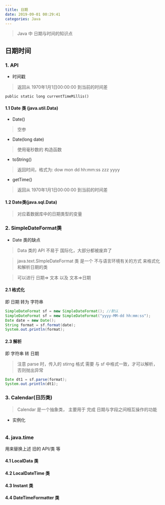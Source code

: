 ```yaml
---
title: 日期
date: 2019-09-01 00:29:41
categories: Java
---
```


> Java 中 日期与时间的知识点

<!-- more-->

## 日期时间

### 1. API

- 时间戳

> 返回从 1970年1月1日00:00:00 到当前的时间差

```
public static long currentTimeMillis()
```

#### 1.1 Date 类 (java.util.Data)

- Date()

> 空参 

- Date(long date)

> 使用毫秒数的 构造函数

- toString()

> 返回时间，格式为: dow mon dd hh:mm:ss zzz yyyy

- getTime()

> 返回从 1970年1月1日00:00:00 到当前的时间差

#### 1.2 Date类(java.sql.Data)

> 对应着数据库中的日期类型的变量

### 2. SimpleDateFormat类

- Date 类的缺点

> Data 类的 API 不易于 国际化，大部分都被废弃了

> java.text.SImpleDateFormat 类 是一个 不与语言环境有关的方式 来格式化和解析日期的类

> 可以进行  日期=> 文本 以及 文本=>日期

#### 2.1 格式化

即 日期 转为 字符串

```java
SimpleDateFormat sf = new SimpleDateFormat(); //默认
SimpleDateFormat sf = new SimpleDateFormat("yyyy-MM-dd hh:mm:ss");
Date date = new Date();
String format = sf.format(date);
System.out.println(format);
```

#### 2.3 解析

即 字符串 转 日期

> 注意 parse 时，传入的 stirng 格式 需要 与 sf 中格式一致，才可以解析，否则抛出异常

```java
Date dt1 = sf.parse(format);
System.out.println(dt1);
```

### 3. Calendar(日历类)

> Calendar 是一个抽象类， 主要用于 完成 日期与字段之间相互操作的功能

- 实例化

```

```

### 4. java.time

用来替换上述 旧的 API/类 等

#### 4.1 LocalData 类

#### 4.2 LocalDateTime 类

#### 4.3 Instant 类

#### 4.4 DateTimeFormatter 类